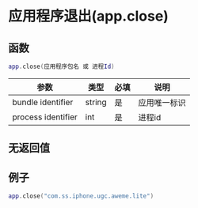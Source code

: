 # 应用程序退出(app.close)

## 函数

```lua
app.close(应用程序包名 或 进程Id)
```

| 参数                 | 类型     | 必填 | 说明     |
| ------------------ | ------ | -- | ------ |
| bundle identifier  | string | 是  | 应用唯一标识 |
| process identifier | int    | 是  | 进程id   |

## 无返回值

## 例子

```lua
app.close("com.ss.iphone.ugc.aweme.lite")
```
